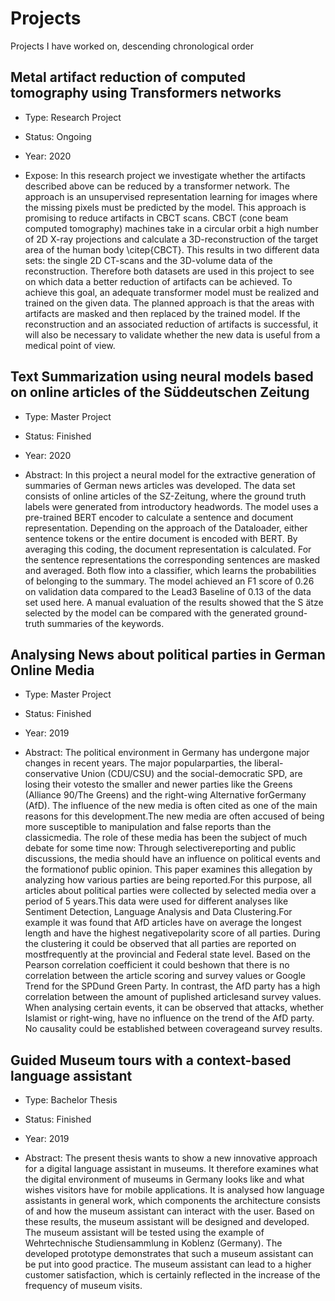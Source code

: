 # Projects
Projects I have worked on, descending chronological order

## Metal artifact reduction of computed tomography using Transformers networks
* Type: Research Project
* Status: Ongoing
* Year: 2020

* Expose:
In this research project we investigate whether the artifacts described above can be reduced by a transformer network. The approach is an unsupervised representation learning for images where the missing pixels must be predicted by the model. This approach is promising to reduce artifacts in CBCT scans. CBCT (cone beam computed tomography) machines take in a circular orbit a high number of 2D X-ray projections and calculate a 3D-reconstruction of the target area of the human body \citep{CBCT}. This results in two different data sets: the single 2D CT-scans and the 3D-volume data of the reconstruction. Therefore both datasets are used in this project to see on which data a better reduction of artifacts can be achieved. To achieve this goal, an adequate transformer model must be realized and trained on the given data. The planned approach is that the areas with artifacts are masked and then replaced by the trained model. If the reconstruction and an associated reduction of artifacts is successful, it will also be necessary to validate whether the new data is useful from a medical point of view.

## Text Summarization using neural models based on online articles of the Süddeutschen Zeitung

* Type: Master Project
* Status: Finished
* Year: 2020

* Abstract:
In this project a neural model for the extractive generation of summaries of German news articles was developed.  The data set consists of online articles of the SZ-Zeitung, where the ground truth labels were generated from introductory headwords. The model uses a pre-trained BERT encoder to calculate a sentence and document representation. Depending on the approach of the Dataloader, either sentence tokens or the entire document is encoded with BERT.  By averaging this coding, the document representation is calculated.  For the sentence representations the corresponding sentences are masked and averaged. Both flow into a classifier, which learns the probabilities of belonging to the summary. The model achieved an F1 score of 0.26 on validation data compared to the Lead3 Baseline of 0.13 of the data set used here. A manual evaluation of the results showed that the S ̈atze selected by the model can be compared with the generated ground-truth summaries of the keywords.


## Analysing News about political parties in German Online Media

* Type: Master Project
* Status: Finished
* Year: 2019

* Abstract:
The  political  environment  in  Germany  has  undergone  major  changes  in  recent  years.   The  major  popularparties,  the  liberal-conservative  Union  (CDU/CSU)  and  the  social-democratic  SPD,  are  losing  their  votesto the smaller and newer parties like the Greens (Alliance 90/The Greens) and the right-wing Alternative forGermany (AfD). The influence of the new media is often cited as one of the main reasons for this development.The new media are often accused of being more susceptible to manipulation and false reports than the classicmedia.  The role of these media has been the subject of much debate for some time now:  Through selectivereporting and public discussions, the media should have an influence on political events and the formationof public opinion.  This paper examines this allegation by analyzing how various parties are being reported.For this purpose, all articles about political parties were collected by selected media over a period of 5 years.This data were used for different analyses like Sentiment Detection, Language Analysis and Data Clustering.For example it was found that AfD articles have on average the longest length and have the highest negativepolarity score of all parties.  During the clustering it could be observed that all parties are reported on mostfrequently at the provincial and Federal state level.  Based on the Pearson correlation coefficient it could beshown that there is no correlation between the article scoring and survey values or Google Trend for the SPDund Green Party.  In contrast, the AfD party has a high correlation between the amount of puplished articlesand survey values.  When analysing certain events, it can be observed that attacks, whether Islamist or right-wing, have no influence on the trend of the AfD party.  No causality could be established between coverageand survey results.


## Guided Museum tours with a context-based language assistant

* Type: Bachelor Thesis
* Status: Finished
* Year: 2019

* Abstract:
The present thesis wants to show a new innovative approach for a digital language
assistant in museums. It therefore examines what the digital environment of museums
in Germany looks like and what wishes visitors have for mobile applications. It
is analysed how language assistants in general work, which components the architecture
consists of and how the museum assistant can interact with the user. Based
on these results, the museum assistant will be designed and developed. The museum
assistant will be tested using the example of Wehrtechnische Studiensammlung
in Koblenz (Germany). The developed prototype demonstrates that such a museum
assistant can be put into good practice. The museum assistant can lead to a higher
customer satisfaction, which is certainly reflected in the increase of the frequency
of museum visits.
